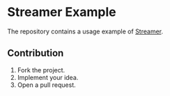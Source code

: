 # Streamer Example

The repository contains a usage example of [Streamer][streamer].

## Contribution

1. Fork the project.
2. Implement your idea.
3. Open a pull request.

[streamer]: https://github.com/learning-on-chip/streamer
